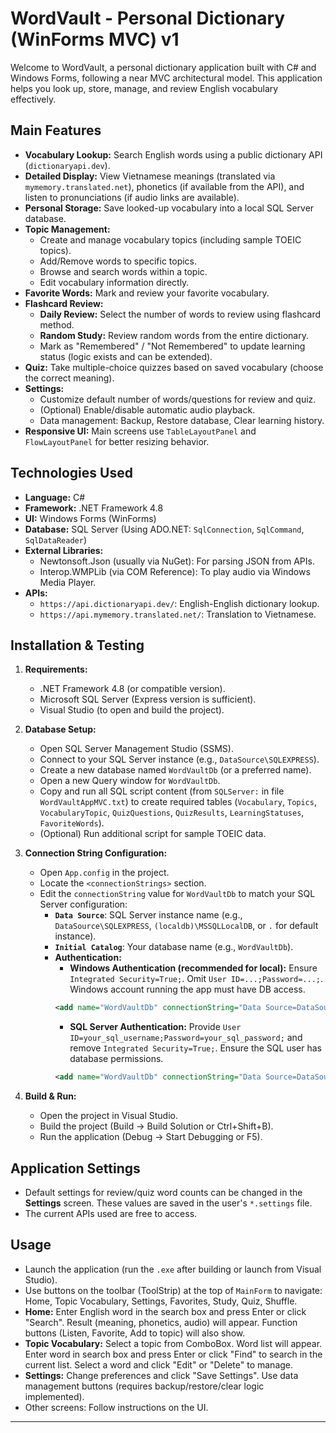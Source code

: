 
# WordVault - Personal Dictionary (WinForms MVC) v1

Welcome to WordVault, a personal dictionary application built with C# and Windows Forms, following a near MVC architectural model. This application helps you look up, store, manage, and review English vocabulary effectively.

## Main Features

* **Vocabulary Lookup:** Search English words using a public dictionary API (`dictionaryapi.dev`).
* **Detailed Display:** View Vietnamese meanings (translated via `mymemory.translated.net`), phonetics (if available from the API), and listen to pronunciations (if audio links are available).
* **Personal Storage:** Save looked-up vocabulary into a local SQL Server database.
* **Topic Management:**
    * Create and manage vocabulary topics (including sample TOEIC topics).
    * Add/Remove words to specific topics.
    * Browse and search words within a topic.
    * Edit vocabulary information directly.
* **Favorite Words:** Mark and review your favorite vocabulary.
* **Flashcard Review:**
    * **Daily Review:** Select the number of words to review using flashcard method.
    * **Random Study:** Review random words from the entire dictionary.
    * Mark as "Remembered" / "Not Remembered" to update learning status (logic exists and can be extended).
* **Quiz:** Take multiple-choice quizzes based on saved vocabulary (choose the correct meaning).
* **Settings:**
    * Customize default number of words/questions for review and quiz.
    * (Optional) Enable/disable automatic audio playback.
    * Data management: Backup, Restore database, Clear learning history.
* **Responsive UI:** Main screens use `TableLayoutPanel` and `FlowLayoutPanel` for better resizing behavior.

## Technologies Used

* **Language:** C#
* **Framework:** .NET Framework 4.8
* **UI:** Windows Forms (WinForms)
* **Database:** SQL Server (Using ADO.NET: `SqlConnection`, `SqlCommand`, `SqlDataReader`)
* **External Libraries:**
    * Newtonsoft.Json (usually via NuGet): For parsing JSON from APIs.
    * Interop.WMPLib (via COM Reference): To play audio via Windows Media Player.
* **APIs:**
    * `https://api.dictionaryapi.dev/`: English-English dictionary lookup.
    * `https://api.mymemory.translated.net/`: Translation to Vietnamese.

## Installation & Testing

1. **Requirements:**
    * .NET Framework 4.8 (or compatible version).
    * Microsoft SQL Server (Express version is sufficient).
    * Visual Studio (to open and build the project).

2. **Database Setup:**
    * Open SQL Server Management Studio (SSMS).
    * Connect to your SQL Server instance (e.g., `DataSource\SQLEXPRESS`).
    * Create a new database named `WordVaultDb` (or a preferred name).
    * Open a new Query window for `WordVaultDb`.
    * Copy and run all SQL script content (from `SQLServer:` in file `WordVaultAppMVC.txt`) to create required tables (`Vocabulary`, `Topics`, `VocabularyTopic`, `QuizQuestions`, `QuizResults`, `LearningStatuses`, `FavoriteWords`).
    * (Optional) Run additional script for sample TOEIC data.

3. **Connection String Configuration:**
    * Open `App.config` in the project.
    * Locate the `<connectionStrings>` section.
    * Edit the `connectionString` value for `WordVaultDb` to match your SQL Server configuration:
        * **`Data Source`**: SQL Server instance name (e.g., `DataSource\SQLEXPRESS`, `(localdb)\MSSQLLocalDB`, or `.` for default instance).
        * **`Initial Catalog`**: Your database name (e.g., `WordVaultDb`).
        * **Authentication:**
            * **Windows Authentication (recommended for local):** Ensure `Integrated Security=True;`. Omit `User ID=...;Password=...;`. Windows account running the app must have DB access.
            ```xml
            <add name="WordVaultDb" connectionString="Data Source=DataSource\SQLEXPRESS;Initial Catalog=WordVaultDb;Integrated Security=True" providerName="System.Data.SqlClient"/>
            ```
            * **SQL Server Authentication:** Provide `User ID=your_sql_username;Password=your_sql_password;` and remove `Integrated Security=True;`. Ensure the SQL user has database permissions.
            ```xml
            <add name="WordVaultDb" connectionString="Data Source=DataSource\SQLEXPRESS;Initial Catalog=WordVaultDb;User ID=userId;Password=password" providerName="System.Data.SqlClient"/>
            ```

4. **Build & Run:**
    * Open the project in Visual Studio.
    * Build the project (Build -> Build Solution or Ctrl+Shift+B).
    * Run the application (Debug -> Start Debugging or F5).

## Application Settings

* Default settings for review/quiz word counts can be changed in the **Settings** screen. These values are saved in the user's `*.settings` file.
* The current APIs used are free to access.

## Usage

* Launch the application (run the `.exe` after building or launch from Visual Studio).
* Use buttons on the toolbar (ToolStrip) at the top of `MainForm` to navigate: Home, Topic Vocabulary, Settings, Favorites, Study, Quiz, Shuffle.
* **Home:** Enter English word in the search box and press Enter or click "Search". Result (meaning, phonetics, audio) will appear. Function buttons (Listen, Favorite, Add to topic) will also show.
* **Topic Vocabulary:** Select a topic from ComboBox. Word list will appear. Enter word in search box and press Enter or click "Find" to search in the current list. Select a word and click "Edit" or "Delete" to manage.
* **Settings:** Change preferences and click "Save Settings". Use data management buttons (requires backup/restore/clear logic implemented).
* Other screens: Follow instructions on the UI.

---
